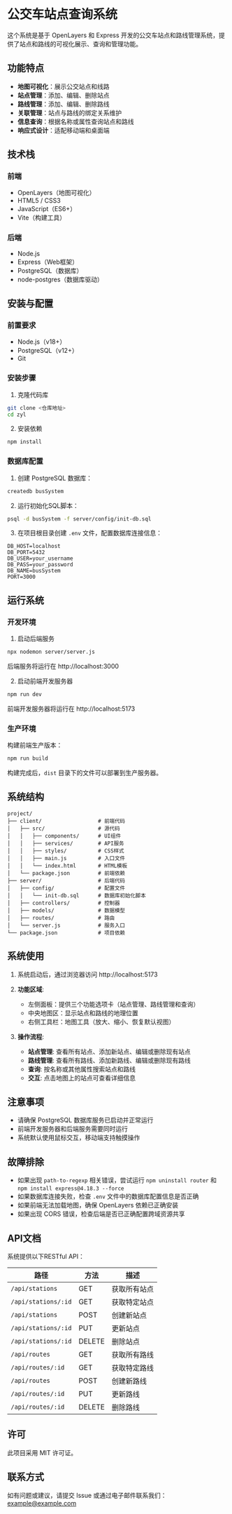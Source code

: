 # 公交车站点查询系统

这个系统是基于 OpenLayers 和 Express 开发的公交车站点和路线管理系统，提供了站点和路线的可视化展示、查询和管理功能。

## 功能特点

- **地图可视化**：展示公交站点和线路
- **站点管理**：添加、编辑、删除站点
- **路线管理**：添加、编辑、删除路线
- **关联管理**：站点与路线的绑定关系维护
- **信息查询**：根据名称或属性查询站点和路线
- **响应式设计**：适配移动端和桌面端

## 技术栈

### 前端
- OpenLayers（地图可视化）
- HTML5 / CSS3
- JavaScript（ES6+）
- Vite（构建工具）

### 后端
- Node.js
- Express（Web框架）
- PostgreSQL（数据库）
- node-postgres（数据库驱动）

## 安装与配置

### 前置要求
- Node.js（v18+）
- PostgreSQL（v12+）
- Git

### 安装步骤

1. 克隆代码库
```bash
git clone <仓库地址>
cd zyl
```

2. 安装依赖
```bash
npm install
```

### 数据库配置

1. 创建 PostgreSQL 数据库：
```bash
createdb busSystem
```

2. 运行初始化SQL脚本：
```bash
psql -d busSystem -f server/config/init-db.sql
```

3. 在项目根目录创建 `.env` 文件，配置数据库连接信息：
```
DB_HOST=localhost
DB_PORT=5432
DB_USER=your_username
DB_PASS=your_password
DB_NAME=busSystem
PORT=3000
```

## 运行系统

### 开发环境

1. 启动后端服务
```bash
npx nodemon server/server.js
```
后端服务将运行在 http://localhost:3000

2. 启动前端开发服务器
```bash
npm run dev
```
前端开发服务器将运行在 http://localhost:5173

### 生产环境

构建前端生产版本：
```bash
npm run build
```
构建完成后，`dist` 目录下的文件可以部署到生产服务器。

## 系统结构

```
project/
├── client/                  # 前端代码
│   ├── src/                 # 源代码
│   │   ├── components/      # UI组件
│   │   ├── services/        # API服务
│   │   ├── styles/          # CSS样式
│   │   ├── main.js          # 入口文件
│   │   └── index.html       # HTML模板
│   └── package.json         # 前端依赖
├── server/                  # 后端代码
│   ├── config/              # 配置文件
│   │   └── init-db.sql      # 数据库初始化脚本
│   ├── controllers/         # 控制器
│   ├── models/              # 数据模型
│   ├── routes/              # 路由
│   └── server.js            # 服务入口
└── package.json             # 项目依赖
```

## 系统使用

1. 系统启动后，通过浏览器访问 http://localhost:5173
2. **功能区域**:
   - 左侧面板：提供三个功能选项卡（站点管理、路线管理和查询）
   - 中央地图区：显示站点和路线的地理位置
   - 右侧工具栏：地图工具（放大、缩小、恢复默认视图）

3. **操作流程**:
   - **站点管理**: 查看所有站点、添加新站点、编辑或删除现有站点
   - **路线管理**: 查看所有路线、添加新路线、编辑或删除现有路线
   - **查询**: 按名称或其他属性搜索站点和路线
   - **交互**: 点击地图上的站点可查看详细信息

## 注意事项

- 请确保 PostgreSQL 数据库服务已启动并正常运行
- 前端开发服务器和后端服务需要同时运行
- 系统默认使用鼠标交互，移动端支持触摸操作

## 故障排除

- 如果出现 `path-to-regexp` 相关错误，尝试运行 `npm uninstall router` 和 `npm install express@4.18.3 --force`
- 如果数据库连接失败，检查 `.env` 文件中的数据库配置信息是否正确
- 如果前端无法加载地图，确保 OpenLayers 依赖已正确安装
- 如果出现 CORS 错误，检查后端是否已正确配置跨域资源共享

## API文档

系统提供以下RESTful API：

| 路径 | 方法 | 描述 |
|------|------|------|
| `/api/stations` | GET | 获取所有站点 |
| `/api/stations/:id` | GET | 获取特定站点 |
| `/api/stations` | POST | 创建新站点 |
| `/api/stations/:id` | PUT | 更新站点 |
| `/api/stations/:id` | DELETE | 删除站点 |
| `/api/routes` | GET | 获取所有路线 |
| `/api/routes/:id` | GET | 获取特定路线 |
| `/api/routes` | POST | 创建新路线 |
| `/api/routes/:id` | PUT | 更新路线 |
| `/api/routes/:id` | DELETE | 删除路线 |

## 许可

此项目采用 MIT 许可证。

## 联系方式

如有问题或建议，请提交 Issue 或通过电子邮件联系我们：example@example.com